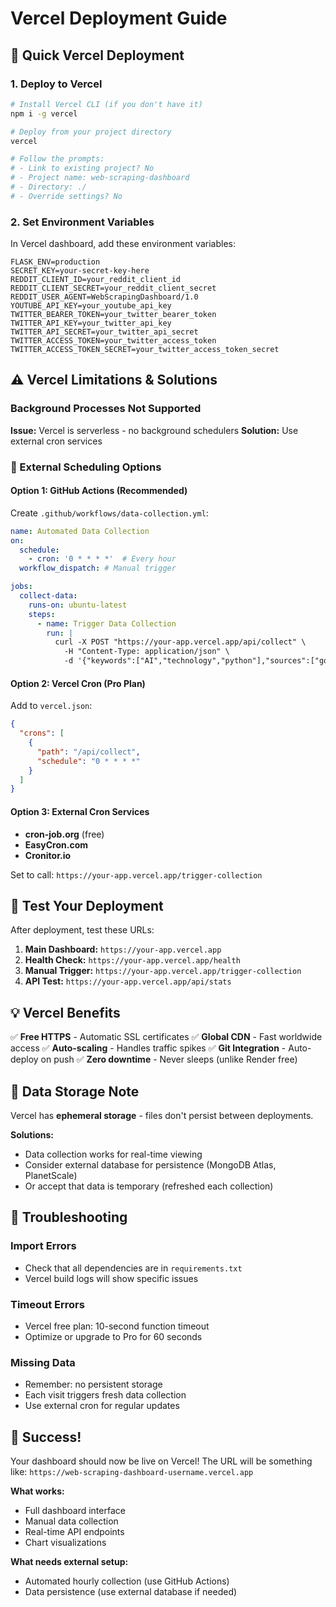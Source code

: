 # Vercel Deployment Guide

## 🚀 Quick Vercel Deployment

### 1. Deploy to Vercel

```bash
# Install Vercel CLI (if you don't have it)
npm i -g vercel

# Deploy from your project directory
vercel

# Follow the prompts:
# - Link to existing project? No
# - Project name: web-scraping-dashboard
# - Directory: ./
# - Override settings? No
```

### 2. Set Environment Variables

In Vercel dashboard, add these environment variables:

```
FLASK_ENV=production
SECRET_KEY=your-secret-key-here
REDDIT_CLIENT_ID=your_reddit_client_id
REDDIT_CLIENT_SECRET=your_reddit_client_secret
REDDIT_USER_AGENT=WebScrapingDashboard/1.0
YOUTUBE_API_KEY=your_youtube_api_key
TWITTER_BEARER_TOKEN=your_twitter_bearer_token
TWITTER_API_KEY=your_twitter_api_key
TWITTER_API_SECRET=your_twitter_api_secret
TWITTER_ACCESS_TOKEN=your_twitter_access_token
TWITTER_ACCESS_TOKEN_SECRET=your_twitter_access_token_secret
```

## ⚠️ Vercel Limitations & Solutions

### Background Processes Not Supported
**Issue:** Vercel is serverless - no background schedulers
**Solution:** Use external cron services

### 🔄 External Scheduling Options

#### Option 1: GitHub Actions (Recommended)
Create `.github/workflows/data-collection.yml`:

```yaml
name: Automated Data Collection
on:
  schedule:
    - cron: '0 * * * *'  # Every hour
  workflow_dispatch: # Manual trigger

jobs:
  collect-data:
    runs-on: ubuntu-latest
    steps:
      - name: Trigger Data Collection
        run: |
          curl -X POST "https://your-app.vercel.app/api/collect" \
            -H "Content-Type: application/json" \
            -d '{"keywords":["AI","technology","python"],"sources":["google","reddit","youtube","twitter"]}'
```

#### Option 2: Vercel Cron (Pro Plan)
Add to `vercel.json`:
```json
{
  "crons": [
    {
      "path": "/api/collect",
      "schedule": "0 * * * *"
    }
  ]
}
```

#### Option 3: External Cron Services
- **cron-job.org** (free)
- **EasyCron.com** 
- **Cronitor.io**

Set to call: `https://your-app.vercel.app/trigger-collection`

## 🧪 Test Your Deployment

After deployment, test these URLs:

1. **Main Dashboard:** `https://your-app.vercel.app`
2. **Health Check:** `https://your-app.vercel.app/health`
3. **Manual Trigger:** `https://your-app.vercel.app/trigger-collection`
4. **API Test:** `https://your-app.vercel.app/api/stats`

## 💡 Vercel Benefits

✅ **Free HTTPS** - Automatic SSL certificates
✅ **Global CDN** - Fast worldwide access
✅ **Auto-scaling** - Handles traffic spikes
✅ **Git Integration** - Auto-deploy on push
✅ **Zero downtime** - Never sleeps (unlike Render free)

## 🚧 Data Storage Note

Vercel has **ephemeral storage** - files don't persist between deployments.

**Solutions:**
- Data collection works for real-time viewing
- Consider external database for persistence (MongoDB Atlas, PlanetScale)
- Or accept that data is temporary (refreshed each collection)

## 🔧 Troubleshooting

### Import Errors
- Check that all dependencies are in `requirements.txt`
- Vercel build logs will show specific issues

### Timeout Errors
- Vercel free plan: 10-second function timeout
- Optimize or upgrade to Pro for 60 seconds

### Missing Data
- Remember: no persistent storage
- Each visit triggers fresh data collection
- Use external cron for regular updates

## 🎉 Success!

Your dashboard should now be live on Vercel! The URL will be something like:
`https://web-scraping-dashboard-username.vercel.app`

**What works:**
- Full dashboard interface
- Manual data collection
- Real-time API endpoints
- Chart visualizations

**What needs external setup:**
- Automated hourly collection (use GitHub Actions)
- Data persistence (use external database if needed) 